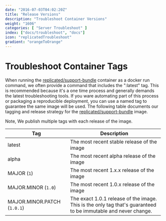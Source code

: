 ```yaml
---
date: "2016-07-03T04:02:20Z"
title: "Release Versions"
description: "Troubleshoot Container Versions"
weight: "1606"
categories: [ "Server Troubleshoot" ]
index: ["docs/troubleshoot", "docs"]
icon: "replicatedTroubleshoot"
gradient: "orangeToOrange"
---
```


# Troubleshoot Container Tags

When running the [replicated/support-bundle](https://hub.docker.com/r/replicated/support-bundle) container as a docker run command, we often provide a command that includes the ":latest" tag. This is recommended because it's a one time process and generally demands the latest troubleshooting tools. If you ware automating part of this process or packaging a reproducible deployment, you can use a named tag to guarantee the same image will be used. The following table documents our tagging and release strategy for the [replicated/support-bundle](https://hub.docker.com/r/replicated/support-bundle) image.

Note, We publish multiple tags with each release of the image.

| Tag | Description |
|-----|-------------|
| latest | The most recent stable release of the image |
| alpha | The most recent alpha release of the image |
| MAJOR (`1`) | The most recent 1.x.x release of the image |
| MAJOR.MINOR (`1.0`) | The most recent 1.0.x release of the image |
| MAJOR.MINOR.PATCH (`1.0.1`) | The exact 1.0.1 release of the image. This is the only tag that's guaranteed to be immutable and never change. |

